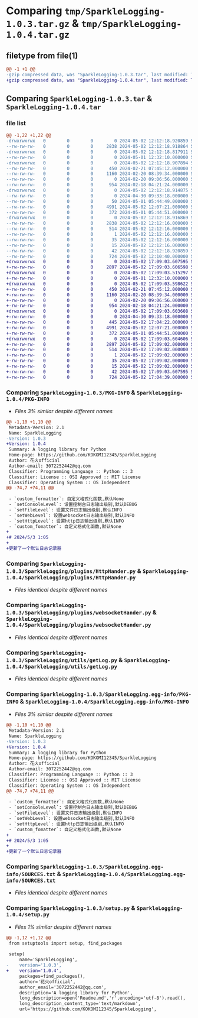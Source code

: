# Comparing `tmp/SparkleLogging-1.0.3.tar.gz` & `tmp/SparkleLogging-1.0.4.tar.gz`

## filetype from file(1)

```diff
@@ -1 +1 @@
-gzip compressed data, was "SparkleLogging-1.0.3.tar", last modified: Thu May  2 12:12:19 2024, max compression
+gzip compressed data, was "SparkleLogging-1.0.4.tar", last modified: Thu May  2 17:09:03 2024, max compression
```

## Comparing `SparkleLogging-1.0.3.tar` & `SparkleLogging-1.0.4.tar`

### file list

```diff
@@ -1,22 +1,22 @@
-drwxrwxrwx   0        0        0        0 2024-05-02 12:12:18.920859 SparkleLogging-1.0.3/
--rw-rw-rw-   0        0        0     2838 2024-05-02 12:12:18.918864 SparkleLogging-1.0.3/PKG-INFO
-drwxrwxrwx   0        0        0        0 2024-05-02 12:12:18.817911 SparkleLogging-1.0.3/SparkleLogging/
--rw-rw-rw-   0        0        0        0 2024-05-01 12:32:10.000000 SparkleLogging-1.0.3/SparkleLogging/__init__.py
-drwxrwxrwx   0        0        0        0 2024-05-02 12:12:18.907894 SparkleLogging-1.0.3/SparkleLogging/plugins/
--rw-rw-rw-   0        0        0      450 2024-02-21 07:45:12.000000 SparkleLogging-1.0.3/SparkleLogging/plugins/DecoratorsTools.py
--rw-rw-rw-   0        0        0     1160 2024-02-20 08:39:34.000000 SparkleLogging-1.0.3/SparkleLogging/plugins/HttpHander.py
--rw-rw-rw-   0        0        0        0 2024-02-20 09:06:56.000000 SparkleLogging-1.0.3/SparkleLogging/plugins/__init__.py
--rw-rw-rw-   0        0        0      954 2024-02-18 04:21:24.000000 SparkleLogging-1.0.3/SparkleLogging/plugins/websocketHander.py
-drwxrwxrwx   0        0        0        0 2024-05-02 12:12:18.914875 SparkleLogging-1.0.3/SparkleLogging/utils/
--rw-rw-rw-   0        0        0        0 2024-04-30 09:33:18.000000 SparkleLogging-1.0.3/SparkleLogging/utils/__init__.py
--rw-rw-rw-   0        0        0       50 2024-05-01 05:44:49.000000 SparkleLogging-1.0.3/SparkleLogging/utils/core.py
--rw-rw-rw-   0        0        0     4991 2024-05-02 12:07:21.000000 SparkleLogging-1.0.3/SparkleLogging/utils/getLog.py
--rw-rw-rw-   0        0        0      372 2024-05-01 05:44:51.000000 SparkleLogging-1.0.3/SparkleLogging/utils/plugins_for_core.py
-drwxrwxrwx   0        0        0        0 2024-05-02 12:12:18.916869 SparkleLogging-1.0.3/SparkleLogging.egg-info/
--rw-rw-rw-   0        0        0     2838 2024-05-02 12:12:16.000000 SparkleLogging-1.0.3/SparkleLogging.egg-info/PKG-INFO
--rw-rw-rw-   0        0        0      514 2024-05-02 12:12:16.000000 SparkleLogging-1.0.3/SparkleLogging.egg-info/SOURCES.txt
--rw-rw-rw-   0        0        0        1 2024-05-02 12:12:16.000000 SparkleLogging-1.0.3/SparkleLogging.egg-info/dependency_links.txt
--rw-rw-rw-   0        0        0       35 2024-05-02 12:12:16.000000 SparkleLogging-1.0.3/SparkleLogging.egg-info/requires.txt
--rw-rw-rw-   0        0        0       15 2024-05-02 12:12:16.000000 SparkleLogging-1.0.3/SparkleLogging.egg-info/top_level.txt
--rw-rw-rw-   0        0        0       42 2024-05-02 12:12:18.920859 SparkleLogging-1.0.3/setup.cfg
--rw-rw-rw-   0        0        0      724 2024-05-02 12:10:40.000000 SparkleLogging-1.0.3/setup.py
+drwxrwxrwx   0        0        0        0 2024-05-02 17:09:03.607595 SparkleLogging-1.0.4/
+-rw-rw-rw-   0        0        0     2897 2024-05-02 17:09:03.606598 SparkleLogging-1.0.4/PKG-INFO
+drwxrwxrwx   0        0        0        0 2024-05-02 17:09:03.515297 SparkleLogging-1.0.4/SparkleLogging/
+-rw-rw-rw-   0        0        0        0 2024-05-01 12:32:10.000000 SparkleLogging-1.0.4/SparkleLogging/__init__.py
+drwxrwxrwx   0        0        0        0 2024-05-02 17:09:03.598622 SparkleLogging-1.0.4/SparkleLogging/plugins/
+-rw-rw-rw-   0        0        0      450 2024-02-21 07:45:12.000000 SparkleLogging-1.0.4/SparkleLogging/plugins/DecoratorsTools.py
+-rw-rw-rw-   0        0        0     1160 2024-02-20 08:39:34.000000 SparkleLogging-1.0.4/SparkleLogging/plugins/HttpHander.py
+-rw-rw-rw-   0        0        0        0 2024-02-20 09:06:56.000000 SparkleLogging-1.0.4/SparkleLogging/plugins/__init__.py
+-rw-rw-rw-   0        0        0      954 2024-02-18 04:21:24.000000 SparkleLogging-1.0.4/SparkleLogging/plugins/websocketHander.py
+drwxrwxrwx   0        0        0        0 2024-05-02 17:09:03.603608 SparkleLogging-1.0.4/SparkleLogging/utils/
+-rw-rw-rw-   0        0        0        0 2024-04-30 09:33:18.000000 SparkleLogging-1.0.4/SparkleLogging/utils/__init__.py
+-rw-rw-rw-   0        0        0      445 2024-05-02 17:04:22.000000 SparkleLogging-1.0.4/SparkleLogging/utils/core.py
+-rw-rw-rw-   0        0        0     4991 2024-05-02 12:07:21.000000 SparkleLogging-1.0.4/SparkleLogging/utils/getLog.py
+-rw-rw-rw-   0        0        0      372 2024-05-01 05:44:51.000000 SparkleLogging-1.0.4/SparkleLogging/utils/plugins_for_core.py
+drwxrwxrwx   0        0        0        0 2024-05-02 17:09:03.604606 SparkleLogging-1.0.4/SparkleLogging.egg-info/
+-rw-rw-rw-   0        0        0     2897 2024-05-02 17:09:02.000000 SparkleLogging-1.0.4/SparkleLogging.egg-info/PKG-INFO
+-rw-rw-rw-   0        0        0      514 2024-05-02 17:09:02.000000 SparkleLogging-1.0.4/SparkleLogging.egg-info/SOURCES.txt
+-rw-rw-rw-   0        0        0        1 2024-05-02 17:09:02.000000 SparkleLogging-1.0.4/SparkleLogging.egg-info/dependency_links.txt
+-rw-rw-rw-   0        0        0       35 2024-05-02 17:09:02.000000 SparkleLogging-1.0.4/SparkleLogging.egg-info/requires.txt
+-rw-rw-rw-   0        0        0       15 2024-05-02 17:09:02.000000 SparkleLogging-1.0.4/SparkleLogging.egg-info/top_level.txt
+-rw-rw-rw-   0        0        0       42 2024-05-02 17:09:03.607595 SparkleLogging-1.0.4/setup.cfg
+-rw-rw-rw-   0        0        0      724 2024-05-02 17:04:39.000000 SparkleLogging-1.0.4/setup.py
```

### Comparing `SparkleLogging-1.0.3/PKG-INFO` & `SparkleLogging-1.0.4/PKG-INFO`

 * *Files 3% similar despite different names*

```diff
@@ -1,10 +1,10 @@
 Metadata-Version: 2.1
 Name: SparkleLogging
-Version: 1.0.3
+Version: 1.0.4
 Summary: A logging library for Python
 Home-page: https://github.com/KOKOMI12345/SparkleLogging
 Author: 花火official
 Author-email: 3072252442@qq.com
 Classifier: Programming Language :: Python :: 3
 Classifier: License :: OSI Approved :: MIT License
 Classifier: Operating System :: OS Independent
@@ -74,7 +74,11 @@
 
 - `custom_formatter`: 自定义格式化函数,默认None
 - `setConsoleLevel`: 设置控制台日志输出级别,默认DEBUG
 - `setFileLevel`: 设置文件日志输出级别,默认INFO
 - `setWebLevel`: 设置websocket日志输出级别,默认INFO
 - `setHttpLevel`: 设置http日志输出级别,默认INFO
 - `custom_fomatter`: 自定义格式化函数,默认None
+
+# 2024/5/3 1:05
+
+更新了一个默认日志记录器
```

### Comparing `SparkleLogging-1.0.3/SparkleLogging/plugins/HttpHander.py` & `SparkleLogging-1.0.4/SparkleLogging/plugins/HttpHander.py`

 * *Files identical despite different names*

### Comparing `SparkleLogging-1.0.3/SparkleLogging/plugins/websocketHander.py` & `SparkleLogging-1.0.4/SparkleLogging/plugins/websocketHander.py`

 * *Files identical despite different names*

### Comparing `SparkleLogging-1.0.3/SparkleLogging/utils/getLog.py` & `SparkleLogging-1.0.4/SparkleLogging/utils/getLog.py`

 * *Files identical despite different names*

### Comparing `SparkleLogging-1.0.3/SparkleLogging.egg-info/PKG-INFO` & `SparkleLogging-1.0.4/SparkleLogging.egg-info/PKG-INFO`

 * *Files 3% similar despite different names*

```diff
@@ -1,10 +1,10 @@
 Metadata-Version: 2.1
 Name: SparkleLogging
-Version: 1.0.3
+Version: 1.0.4
 Summary: A logging library for Python
 Home-page: https://github.com/KOKOMI12345/SparkleLogging
 Author: 花火official
 Author-email: 3072252442@qq.com
 Classifier: Programming Language :: Python :: 3
 Classifier: License :: OSI Approved :: MIT License
 Classifier: Operating System :: OS Independent
@@ -74,7 +74,11 @@
 
 - `custom_formatter`: 自定义格式化函数,默认None
 - `setConsoleLevel`: 设置控制台日志输出级别,默认DEBUG
 - `setFileLevel`: 设置文件日志输出级别,默认INFO
 - `setWebLevel`: 设置websocket日志输出级别,默认INFO
 - `setHttpLevel`: 设置http日志输出级别,默认INFO
 - `custom_fomatter`: 自定义格式化函数,默认None
+
+# 2024/5/3 1:05
+
+更新了一个默认日志记录器
```

### Comparing `SparkleLogging-1.0.3/SparkleLogging.egg-info/SOURCES.txt` & `SparkleLogging-1.0.4/SparkleLogging.egg-info/SOURCES.txt`

 * *Files identical despite different names*

### Comparing `SparkleLogging-1.0.3/setup.py` & `SparkleLogging-1.0.4/setup.py`

 * *Files 1% similar despite different names*

```diff
@@ -1,12 +1,12 @@
 from setuptools import setup, find_packages
 
 setup(
     name='SparkleLogging',
-    version='1.0.3',
+    version='1.0.4',
     packages=find_packages(),
     author='花火official',
     author_email='3072252442@qq.com',
     description='A logging library for Python',
     long_description=open('Readme.md','r',encoding='utf-8').read(),
     long_description_content_type='text/markdown',
     url='https://github.com/KOKOMI12345/SparkleLogging',
```

